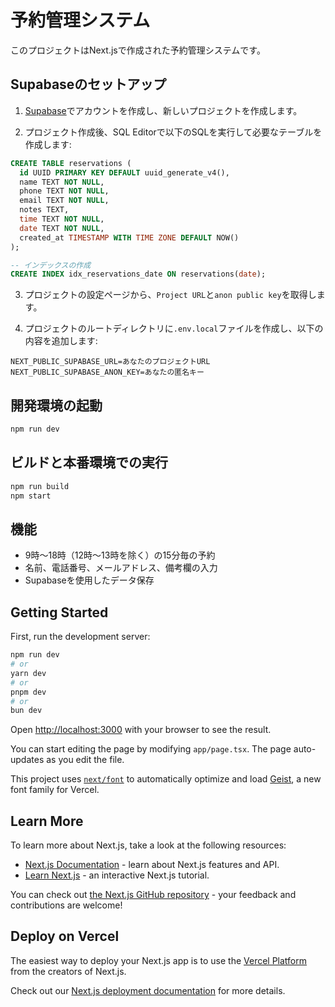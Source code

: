 # 予約管理システム

このプロジェクトはNext.jsで作成された予約管理システムです。

## Supabaseのセットアップ

1. [Supabase](https://supabase.com/)でアカウントを作成し、新しいプロジェクトを作成します。

2. プロジェクト作成後、SQL Editorで以下のSQLを実行して必要なテーブルを作成します:

```sql
CREATE TABLE reservations (
  id UUID PRIMARY KEY DEFAULT uuid_generate_v4(),
  name TEXT NOT NULL,
  phone TEXT NOT NULL,
  email TEXT NOT NULL,
  notes TEXT,
  time TEXT NOT NULL,
  date TEXT NOT NULL,
  created_at TIMESTAMP WITH TIME ZONE DEFAULT NOW()
);

-- インデックスの作成
CREATE INDEX idx_reservations_date ON reservations(date);
```

3. プロジェクトの設定ページから、`Project URL`と`anon public key`を取得します。

4. プロジェクトのルートディレクトリに`.env.local`ファイルを作成し、以下の内容を追加します:

```
NEXT_PUBLIC_SUPABASE_URL=あなたのプロジェクトURL
NEXT_PUBLIC_SUPABASE_ANON_KEY=あなたの匿名キー
```

## 開発環境の起動

```bash
npm run dev
```

## ビルドと本番環境での実行

```bash
npm run build
npm start
```

## 機能

- 9時〜18時（12時〜13時を除く）の15分毎の予約
- 名前、電話番号、メールアドレス、備考欄の入力
- Supabaseを使用したデータ保存

## Getting Started

First, run the development server:

```bash
npm run dev
# or
yarn dev
# or
pnpm dev
# or
bun dev
```

Open [http://localhost:3000](http://localhost:3000) with your browser to see the result.

You can start editing the page by modifying `app/page.tsx`. The page auto-updates as you edit the file.

This project uses [`next/font`](https://nextjs.org/docs/app/building-your-application/optimizing/fonts) to automatically optimize and load [Geist](https://vercel.com/font), a new font family for Vercel.

## Learn More

To learn more about Next.js, take a look at the following resources:

- [Next.js Documentation](https://nextjs.org/docs) - learn about Next.js features and API.
- [Learn Next.js](https://nextjs.org/learn) - an interactive Next.js tutorial.

You can check out [the Next.js GitHub repository](https://github.com/vercel/next.js) - your feedback and contributions are welcome!

## Deploy on Vercel

The easiest way to deploy your Next.js app is to use the [Vercel Platform](https://vercel.com/new?utm_medium=default-template&filter=next.js&utm_source=create-next-app&utm_campaign=create-next-app-readme) from the creators of Next.js.

Check out our [Next.js deployment documentation](https://nextjs.org/docs/app/building-your-application/deploying) for more details.
